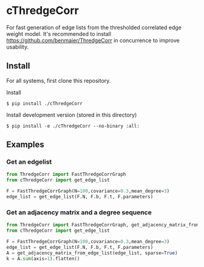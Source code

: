 # cThredgeCorr

For fast generation of edge lists from the thresholded correlated edge weight model. 
It's recommended to install https://github.com/benmaier/ThredgeCorr in concurrence to improve
usability.

## Install

For all systems, first clone this repository.

Install

    $ pip install ./cThredgeCorr

Install development version (stored in this directory)

    $ pip install -e ./cThredgeCorr --no-binary :all:

## Examples

### Get an edgelist

```python
from ThredgeCorr import FastThredgeCorrGraph
from cThredgeCorr import get_edge_list

F = FastThredgeCorrGraph(N=100,covariance=0.3,mean_degree=3)
edge_list = get_edge_list(F.N, F.b, F.t, F.parameters)
```

### Get an adjacency matrix and a degree sequence

```python
from ThredgeCorr import FastThredgeCorrGraph, get_adjacency_matrix_from_edge_list
from cThredgeCorr import get_edge_list

F = FastThredgeCorrGraph(N=100,covariance=0.3,mean_degree=3)
edge_list = get_edge_list(F.N, F.b, F.t, F.parameters)
A = get_adjacency_matrix_from_edge_list(edge_list, sparse=True)
k = A.sum(axis=1).flatten()
```
